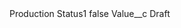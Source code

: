 <?xml version="1.0" encoding="UTF-8"?>
<CustomMetadata xmlns="http://soap.sforce.com/2006/04/metadata" xmlns:xsi="http://www.w3.org/2001/XMLSchema-instance" xmlns:xsd="http://www.w3.org/2001/XMLSchema">
    <label>Production Status1</label>
    <protected>false</protected>
    <values>
        <field>Value__c</field>
        <value xsi:type="xsd:string">Draft</value>
    </values>
</CustomMetadata>
